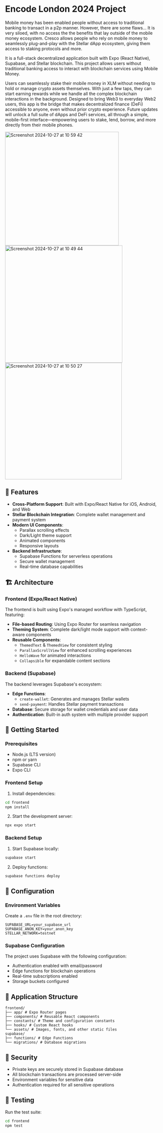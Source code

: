 # Encode London 2024 Project

Mobile money has been enabled people without access to traditional banking to transact in a p2p manner. 
However, there are some flaws...
It is very siloed, with no access the the benefits that lay outside of the mobile money ecosystem.
Cresco allows people who rely on mobile money to seamlessly plug-and-play with the Stellar dApp ecosystem, giving them access to staking protocols and more. 

It is a full-stack decentralized application built with Expo (React Native), Supabase, and Stellar blockchain. This project allows users without traditional banking access to interact with blockchain services using Mobile Money. 

Users can seamlessly stake their mobile money in XLM without needing to hold or manage crypto assets themselves. With just a few taps, they can start earning rewards while we handle all the complex blockchain interactions in the background. Designed to bring Web3 to everyday Web2 users, this app is the bridge that makes decentralized finance (DeFi) accessible to anyone, even without prior crypto experience. Future updates will unlock a full suite of dApps and DeFi services, all through a simple, mobile-first interface—empowering users to stake, lend, borrow, and more directly from their mobile phones.

<img width="371" alt="Screenshot 2024-10-27 at 10 59 42" src="https://github.com/user-attachments/assets/474d50c0-f58b-48bf-b767-fdd5547201fd">
<img width="383" alt="Screenshot 2024-10-27 at 10 49 44" src="https://github.com/user-attachments/assets/fd18d758-9bd3-4937-bc3a-9fc1b78ba623">
<img width="381" alt="Screenshot 2024-10-27 at 10 50 27" src="https://github.com/user-attachments/assets/a3bd02ac-eaf4-402d-be4d-efd598600930">

## 🌟 Features

- **Cross-Platform Support**: Built with Expo/React Native for iOS, Android, and Web
- **Stellar Blockchain Integration**: Complete wallet management and payment system
- **Modern UI Components**: 
  - Parallax scrolling effects
  - Dark/Light theme support
  - Animated components
  - Responsive layouts
- **Backend Infrastructure**: 
  - Supabase Functions for serverless operations
  - Secure wallet management
  - Real-time database capabilities

## 🏗 Architecture

### Frontend (Expo/React Native)

The frontend is built using Expo's managed workflow with TypeScript, featuring:

- **File-based Routing**: Using Expo Router for seamless navigation
- **Theming System**: Complete dark/light mode support with context-aware components
- **Reusable Components**:
  - `ThemedText` & `ThemedView` for consistent styling
  - `ParallaxScrollView` for enhanced scrolling experiences
  - `HelloWave` for animated interactions
  - `Collapsible` for expandable content sections

### Backend (Supabase)

The backend leverages Supabase's ecosystem:

- **Edge Functions**:
  - `create-wallet`: Generates and manages Stellar wallets
  - `send-payment`: Handles Stellar payment transactions
- **Database**: Secure storage for wallet credentials and user data
- **Authentication**: Built-in auth system with multiple provider support

## 🚀 Getting Started

### Prerequisites

- Node.js (LTS version)
- npm or yarn
- Supabase CLI
- Expo CLI

### Frontend Setup

1. Install dependencies:
```bash
cd frontend
npm install
```

2. Start the development server:
```bash
npx expo start
```
### Backend Setup

1. Start Supabase locally:
```bash
supabase start
```
2. Deploy functions:
```bash
supabase functions deploy
```


## 🔧 Configuration

### Environment Variables

Create a `.env` file in the root directory:

```env
SUPABASE_URL=your_supabase_url
SUPABASE_ANON_KEY=your_anon_key
STELLAR_NETWORK=testnet
```


### Supabase Configuration

The project uses Supabase with the following configuration:
- Authentication enabled with email/password
- Edge functions for blockchain operations
- Real-time subscriptions enabled
- Storage buckets configured

## 📱 Application Structure
```
frontend/
├── app/ # Expo Router pages
├── components/ # Reusable React components
├── constants/ # Theme and configuration constants
├── hooks/ # Custom React hooks
└── assets/ # Images, fonts, and other static files
supabase/
├── functions/ # Edge Functions
└── migrations/ # Database migrations
```


## 🔐 Security

- Private keys are securely stored in Supabase database
- All blockchain transactions are processed server-side
- Environment variables for sensitive data
- Authentication required for all sensitive operations

## 🧪 Testing

Run the test suite:
```bash
cd frontend
npm test
```
